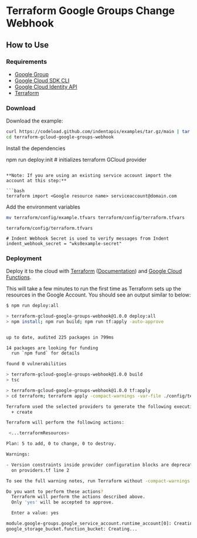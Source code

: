# Terraform Google Groups Change Webhook

## How to Use

### Requirements

- [Google Group](https://groups.google.com/my-groups)
- [Google Cloud SDK CLI](https://cloud.google.com/sdk/docs/install)
- [Google Cloud Identity API](https://console.cloud.google.com/apis/library/cloudidentity.googleapis.com)
- [Terraform](https://terraform.io)

### Download

Download the example:

```bash
curl https://codeload.github.com/indentapis/examples/tar.gz/main | tar -xz --strip=3 examples-main/webhooks/change/terraform-gcloud-google-groups-webhook
cd terraform-gcloud-google-groups-webhook
```

Install the dependencies

npm run deploy:init # initializes terraform GCloud provider
```

**Note: If you are using an existing service account import the account at this step:**

```bash
terraform import <Google resource name> serviceaccount@domain.com
```

Add the environment variables

```bash
mv terraform/config/example.tfvars terraform/config/terraform.tfvars
```

`terraform/config/terraform.tfvars`

```hcl
# Indent Webhook Secret is used to verify messages from Indent
indent_webhook_secret = "wks0example-secret"
```

### Deployment

Deploy it to the cloud with [Terraform](https://terraform.io) ([Documentation](https://terraform.io/docs/)) and [Google Cloud Functions](https://console.cloud.google.com/functions).

This will take a few minutes to run the first time as Terraform sets up the resources in the Google Account. You should see an output similar to below:

```bash
$ npm run deploy:all

> terraform-gcloud-google-groups-webhook@1.0.0 deploy:all
> npm install; npm run build; npm run tf:apply -auto-approve


up to date, audited 225 packages in 799ms

14 packages are looking for funding
  run `npm fund` for details

found 0 vulnerabilities

> terraform-gcloud-google-groups-webhook@1.0.0 build
> tsc

> terraform-gcloud-google-groups-webhook@1.0.0 tf:apply
> cd terraform; terraform apply -compact-warnings -var-file ./config/terraform.tfvars

Terraform used the selected providers to generate the following execution plan. Resource actions are indicated with the following symbols:
  + create

Terraform will perform the following actions:

 <...terraformResources>

Plan: 5 to add, 0 to change, 0 to destroy.

Warnings:

- Version constraints inside provider configuration blocks are deprecated
  on providers.tf line 2

To see the full warning notes, run Terraform without -compact-warnings.

Do you want to perform these actions?
  Terraform will perform the actions described above.
  Only 'yes' will be accepted to approve.

  Enter a value: yes

module.google-groups.google_service_account.runtime_account[0]: Creating...
google_storage_bucket.function_bucket: Creating...
```
